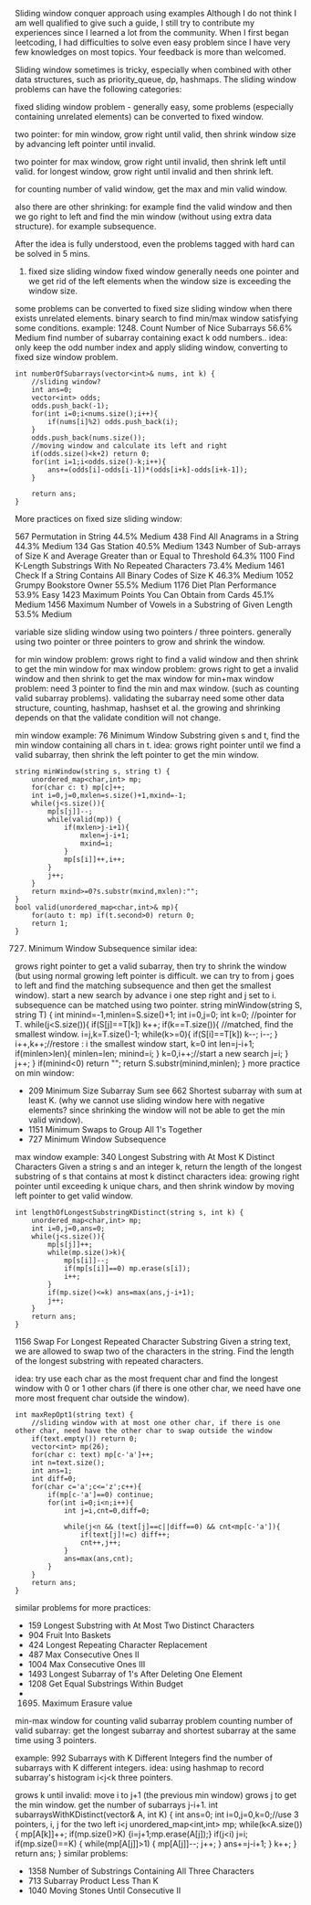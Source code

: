 Sliding window conquer approach using examples
Although I do not think I am well qualified to give such a guide, I still try to contribute my experiences since I learned a lot from the community. When I first began leetcoding, I had difficulties to solve even easy problem since I have very few knowledges on most topics. Your feedback is more than welcomed.

Sliding window sometimes is tricky, especially when combined with other data structures, such as priority_queue, dp, hashmaps. The sliding window problems can have the following categories:

fixed sliding window problem - generally easy, some problems (especially containing unrelated elements) can be converted to fixed window.

two pointer: for min window, grow right until valid, then shrink window size by advancing left pointer until invalid.

two pointer for max window, grow right until invalid, then shrink left until valid. for longest window, grow right until invalid and then shrink left.

for counting number of valid window, get the max and min valid window.

also there are other shrinking: for example find the valid window and then we go right to left and find the min window (without using extra data structure). for example subsequence.

After the idea is fully understood, even the problems tagged with hard can be solved in 5 mins.

1. fixed size sliding window
fixed window generally needs one pointer and we get rid of the left elements when the window size is exceeding the window size.

some problems can be converted to fixed size sliding window when there exists unrelated elements.
binary search to find min/max window satisfying some conditions.
example:
1248. Count Number of Nice Subarrays 56.6% Medium
find number of subarray containing exact k odd numbers..
idea: only keep the odd number index and apply sliding window, converting to fixed size window problem.

    int numberOfSubarrays(vector<int>& nums, int k) {
        //sliding window?
        int ans=0;
        vector<int> odds;
        odds.push_back(-1);
        for(int i=0;i<nums.size();i++){
            if(nums[i]%2) odds.push_back(i);
        }
        odds.push_back(nums.size());
        //moving window and calculate its left and right
        if(odds.size()<k+2) return 0;
        for(int i=1;i<odds.size()-k;i++){
            ans+=(odds[i]-odds[i-1])*(odds[i+k]-odds[i+k-1]);
        }

        return ans;
    }
More practices on fixed size sliding window:

567 Permutation in String 44.5% Medium
438 Find All Anagrams in a String 44.3% Medium
134 Gas Station 40.5% Medium
1343 Number of Sub-arrays of Size K and Average Greater than or Equal to Threshold 64.3%
1100 Find K-Length Substrings With No Repeated Characters 73.4% Medium
1461 Check If a String Contains All Binary Codes of Size K 46.3% Medium
1052 Grumpy Bookstore Owner 55.5% Medium
1176 Diet Plan Performance 53.9% Easy
1423 Maximum Points You Can Obtain from Cards 45.1% Medium
1456 Maximum Number of Vowels in a Substring of Given Length 53.5% Medium

variable size sliding window using two pointers / three pointers.
generally using two pointer or three pointers to grow and shrink the window.

for min window problem: grows right to find a valid window and then shrink to get the min window
for max window problem: grows right to get a invalid window and then shrink to get the max window
for min+max window problem: need 3 pointer to find the min and max window. (such as counting valid subarray problems).
validating the subarray need some other data structure, counting, hashmap, hashset et al.
the growing and shrinking depends on that the validate condition will not change.

min window example:
76 Minimum Window Substring
given s and t, find the min window containing all chars in t.
idea: grows right pointer until we find a valid subarray, then shrink the left pointer to get the min window.

    string minWindow(string s, string t) {
        unordered_map<char,int> mp;
        for(char c: t) mp[c]++;
        int i=0,j=0,mxlen=s.size()+1,mxind=-1;
        while(j<s.size()){
            mp[s[j]]--;
            while(valid(mp)) {
                if(mxlen>j-i+1){
                    mxlen=j-i+1;
                    mxind=i;
                }
                mp[s[i]]++,i++;
            }
            j++;
        }
        return mxind>=0?s.substr(mxind,mxlen):"";
    }
    bool valid(unordered_map<char,int>& mp){
        for(auto t: mp) if(t.second>0) return 0;
        return 1;
    }
727. Minimum Window Subsequence
similar idea:

grows right pointer to get a valid subarray, then try to shrink the window (but using normal growing left pointer is difficult. we can try to from j goes to left and find the matching subsequence and then get the smallest window).
start a new search by advance i one step right and j set to i.
subsequence can be matched using two pointer.
    string minWindow(string S, string T) {
        int minind=-1,minlen=S.size()+1;
        int i=0,j=0;
        int k=0; //pointer for T.
        while(j<S.size()){
            if(S[j]==T[k]) k++;
            if(k==T.size()){ //matched, find the smallest window.
                i=j,k=T.size()-1;
                while(k>=0){
                    if(S[i]==T[k]) k--;
                    i--;
                }
                i++,k++;//restore : i the smallest window start, k=0
                int len=j-i+1;
                if(minlen>len){
                    minlen=len;
                    minind=i;
                }
                k=0,i++;//start a new search
                j=i;
            }
            j++;
        }
        if(minind<0) return "";
        return S.substr(minind,minlen);
    }
more practice on min window:
- 209 Minimum Size Subarray Sum
see 662 Shortest subarray with sum at least K. (why we cannot use sliding window here with negative elements? since shrinking the window will not be able to get the min valid window).
- 1151 Minimum Swaps to Group All 1's Together
- 727 Minimum Window Subsequence

max window example:
340 Longest Substring with At Most K Distinct Characters
Given a string s and an integer k, return the length of the longest substring of s that contains at most k distinct characters
idea: growing right pointer until exceeding k unique chars, and then shrink window by moving left pointer to get valid window.

    int lengthOfLongestSubstringKDistinct(string s, int k) {
        unordered_map<char,int> mp;
        int i=0,j=0,ans=0;
        while(j<s.size()){
            mp[s[j]]++;
            while(mp.size()>k){
                mp[s[i]]--;
                if(mp[s[i]]==0) mp.erase(s[i]);
                i++;
            }
            if(mp.size()<=k) ans=max(ans,j-i+1);
            j++;
        }
        return ans;
    }
1156 Swap For Longest Repeated Character Substring
Given a string text, we are allowed to swap two of the characters in the string. Find the length of the longest substring with repeated characters.

idea: try use each char as the most frequent char and find the longest window with 0 or 1 other chars (if there is one other char, we need have one more most frequent char outside the window).

    int maxRepOpt1(string text) {
        //sliding window with at most one other char, if there is one other char, need have the other char to swap outside the window
        if(text.empty()) return 0;
        vector<int> mp(26);
        for(char c: text) mp[c-'a']++;
        int n=text.size();
        int ans=1;
        int diff=0;
        for(char c='a';c<='z';c++){
            if(mp[c-'a']==0) continue;
            for(int i=0;i<n;i++){
                int j=i,cnt=0,diff=0;

                while(j<n && (text[j]==c||diff==0) && cnt<mp[c-'a']){
                    if(text[j]!=c) diff++;
                    cnt++,j++;
                }
                ans=max(ans,cnt);
            }
        }
        return ans;
    }
similar problems for more practices:
- 159 Longest Substring with At Most Two Distinct Characters
- 904 Fruit Into Baskets
- 424 Longest Repeating Character Replacement
- 487 Max Consecutive Ones II
- 1004 Max Consecutive Ones III
- 1493 Longest Subarray of 1's After Deleting One Element
- 1208 Get Equal Substrings Within Budget
- 1695. Maximum Erasure value

min-max window for counting valid subarray problem
counting number of valid subarray: get the longest subarray and shortest subarray at the same time using 3 pointers.

example:
992 Subarrays with K Different Integers
find the number of subarrays with K different integers.
idea: using hashmap to record subarray's histogram i<j<k three pointers.

grows k until invalid: move i to j+1 (the previous min window)
grows j to get the min window.
get the number of subarrays j-i+1.
    int subarraysWithKDistinct(vector<int>& A, int K) {
        int ans=0;
        int i=0,j=0,k=0;//use 3 pointers, i, j for the two left i<j
        unordered_map<int,int> mp;
        while(k<A.size())
        {
            mp[A[k]]++;
            if(mp.size()>K) {i=j+1;mp.erase(A[j]);}
            if(j<i) j=i;
            if(mp.size()==K) 
            {
                while(mp[A[j]]>1) {
                    mp[A[j]]--;
                    j++;
                }
                ans+=j-i+1;
            }
            k++;
        }
        return ans;
    }
similar problems:
- 1358 Number of Substrings Containing All Three Characters
- 713 Subarray Product Less Than K
- 1040 Moving Stones Until Consecutive II